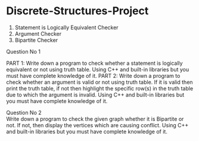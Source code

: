 # Discrete-Structures-Project
1. Statement is Logically Equivalent Checker
2. Argument Checker
3. Bipartite Checker
   
Question No 1

PART 1:	
Write down a program to check whether a statement is logically equivalent or not using truth table. 
Using C++ and built-in libraries but you must have complete knowledge of it. 
PART 2:
Write down a program to check whether an argument is valid or not using truth table. If it is valid then print the truth table, if not then highlight the specific row(s) in the truth table due to which the argument is invalid.
Using C++ and built-in libraries but you must have complete knowledge of it.

Question No 2	
Write down a program to check the given graph whether it is Bipartite or not.
If not, then display the vertices which are causing conflict.
Using C++ and built-in libraries but you must have complete knowledge of it. 
